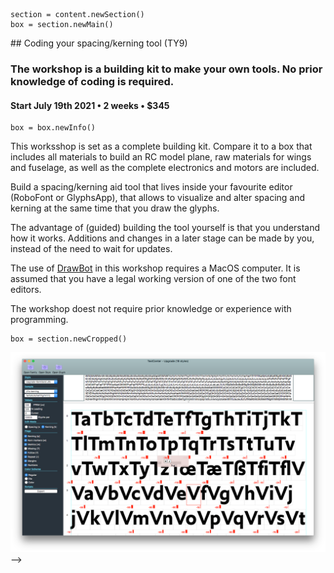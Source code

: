 <!-- TY9 -->

~~~
section = content.newSection()
box = section.newMain()
~~~
<a name="TY9"/>
## Coding your spacing/kerning tool <span class="wcode">(TY9)</span>

### The workshop is a building kit to make your own tools. No prior knowledge of coding is required.

#### Start July 19<span class="sup">th</span> 2021 • 2 weeks • $345

~~~
box = box.newInfo()
~~~

This worksshop is set as a complete building kit. Compare it to a box that includes all materials to build an RC model plane, raw materials for wings and fuselage, as well as the complete electronics and motors are included. 

Build a spacing/kerning aid tool that lives inside your favourite editor (RoboFont or GlyphsApp), that allows to visualize and alter spacing and kerning at the same time that you draw the glyphs. 

The advantage of (guided) building the tool yourself is that you understand how it works. Additions and changes in a later stage can be made by you, instead of the need to wait for updates. 

The use of <a href="http://drawbot.com" target="external">DrawBot</a> in this workshop requires a MacOS computer.
It is assumed that you have a legal working version of one of the two font editors.

The workshop doest not require prior knowledge or experience with programming.

~~~
box = section.newCropped()
~~~

![cover y=center](images/TCTool01.png)
-->


